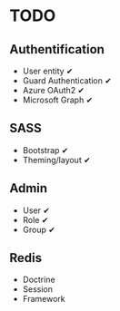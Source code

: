 # TODO
## Authentification
- User entity ✔
- Guard Authentication ✔
- Azure OAuth2 ✔
- Microsoft Graph ✔

## SASS
- Bootstrap ✔
- Theming/layout ✔

## Admin
- User ✔
- Role ✔
- Group ✔

## Redis
- Doctrine
- Session
- Framework